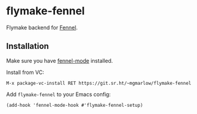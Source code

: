 # flymake-fennel

Flymake backend for [Fennel](https://fennel-lang.org).

## Installation

Make sure you have
[fennel-mode](https://git.sr.ht/~technomancy/fennel-mode) installed.

Install from VC:

```
M-x package-vc-install RET https://git.sr.ht/~mgmarlow/flymake-fennel
```

Add `flymake-fennel` to your Emacs config:

```elisp
(add-hook 'fennel-mode-hook #'flymake-fennel-setup)
```

